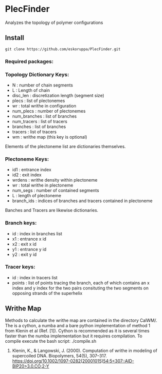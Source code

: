 # PlecFinder
Analyzes the topology of polymer configurations

## Install
```
git clone https://github.com/eskoruppa/PlecFinder.git
```



### Required packages:






### Topology Dictionary Keys:
- N :         number of chain segments
- L : Length of chain
- disc_len : discretization length (segment size)
- plecs :     list of plectonemes
- wr :  total writhe in configuration
- num_plecs :  number of plectonemes
- num_branches :  list of branches
- num_tracers :  list of tracers
- branches :  list of branches
- tracers :  list of tracers
- wm : writhe map (this key is optional)

Elements of the plectoneme list are dictionaries themselves. 
### Plectoneme Keys:
- id1 : entrance index
- id2 : exit index
- wrdens : writhe density within plectoneme
- wr : total writhe in plectoneme
- num_segs : number of contained segments
- L : length of plectoneme
- branch_ids : indices of branches and tracers contained in plectoneme

Banches and Tracers are likewise dictionaries. 
### Branch keys:
- id : index in branches list
- x1 : entrance x id
- x2 : exit x id
- y1 : entrance y id
- y2 : exit y id

### Tracer keys:
- id : index in tracers list
- points : list of points tracing the branch, each of which contains an x index and y index for the two pairs consituting the two segments on opposing strands of the superhelix 
        
        
## Writhe Map
Methods to calculate the writhe map are contained in the directory CalWM/. The is a cython, a numba and a bare python implementation of method 1 from Klenin et al (Ref. [1]). Cython is recommended as it is several times faster than the numba implementation but it requires compilation. To compile execute the bash script: ./compile.sh


1. Klenin, K., & Langowski, J. (2000). Computation of writhe in modeling of supercoiled DNA. Biopolymers, 54(5), 307–317. [https://doi.org/10.1002/1097-0282(20001015)54:5<307::AID-BIP20>3.0.CO;2-Y](https://doi.org/10.1002/1097-0282(20001015)54:5<307::AID-BIP20>3.0.CO;2-Y)
